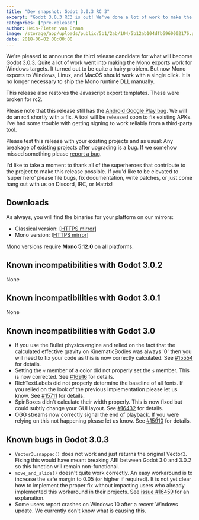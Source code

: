```yaml
---
title: "Dev snapshot: Godot 3.0.3 RC 3"
excerpt: "Godot 3.0.3 RC3 is out! We've done a lot of work to make the mono export experience better for Windows users. Please help us test and debug this release!"
categories: ["pre-release"]
author: Hein-Pieter van Braam
image: /storage/app/uploads/public/5b1/2ab/104/5b12ab104dfb6960002176.png
date: 2018-06-02 00:00:00
---
```


We're pleased to announce the third release candidate for what will become Godot 3.0.3. Quite a lot of work went into making the Mono exports work for Windows targets. It turned out to be quite a hairy problem. But now Mono exports to Windows, Linux, and MacOS should work with a single click. It is no longer necessary to ship the Mono runtime DLL manually.

This release also restores the Javascript export templates. These were broken for rc2.

Please note that this release still has the [Android Google Play bug](https://godotengine.org/article/fixing-godot-games-published-google-play). We will do an rc4 shortly with a fix. A tool will be released soon to fix existing APKs. I've had some trouble with getting signing to work reliably from a third-party tool.

Please test this release with your existing projects and as usual: Any breakage of existing projects after upgrading is a bug. If we somehow missed something please [report a bug](https://github.com/godotengine/godot/issues/new).

I'd like to take a moment to thank all of the superheroes that contribute to the project to make this release possible. If you'd like to be elevated to 'super hero' please file bugs, fix documentation, write patches, or just come hang out with us on Discord, IRC, or Matrix!

## Downloads

As always, you will find the binaries for your platform on our mirrors:

- Classical version: [[HTTPS mirror](https://downloads.tuxfamily.org/godotengine/3.0.3/rc3)]
- Mono version: [[HTTPS mirror](https://downloads.tuxfamily.org/godotengine/3.0.3/rc3/mono)]

Mono versions require **Mono 5.12.0** on all platforms. 

## Known incompatibilities with Godot 3.0.2

None

## Known incompatibilities with Godot 3.0.1

None

## Known incompatibilities with Godot 3.0

* If you use the Bullet physics engine and relied on the fact that the calculated effective gravity on KinematicBodies was always '0' then you will need to fix your code as this is now correctly calculated. See [#15554](https://github.com/godotengine/godot/issues/15554) for details.
* Setting the `v` member of a color did not properly set the `s` member. This is now corrected. See [#16916](https://github.com/godotengine/godot/pull/16916) for details.
* RichTextLabels did not properly determine the baseline of all fonts. If you relied on the look of the previous implementation please let us know. See [#15711](https://github.com/godotengine/godot/pull/15711) for details.
* SpinBoxes didn't calculate their width properly. This is now fixed but could subtly change your GUI layout. See [#16432](https://github.com/godotengine/godot/pull/16432) for details.
* OGG streams now correctly signal the end of playback. If you were relying on this not happening please let us know. See [#15910](https://github.com/godotengine/godot/pull/15910) for details.

## <a id="known-bugs"></a> Known bugs in Godot 3.0.3

* `Vector3.snapped()` does not work and just returns the original Vector3. Fixing this would have meant breaking ABI between Godot 3.0 and 3.0.2 so this function will remain non-functional.
* `move_and_slide()` doesn't quite work correctly. An easy workaround is to increase the safe margin to 0.05 (or higher if required). It is not yet clear how to implement the proper fix without impacting users who already implemented this workaround in their projects. See [issue #16459](https://github.com/godotengine/godot/issues/16459) for an explanation.
* Some users report crashes on Windows 10 after a recent Windows update. We currently don't know what is causing this.